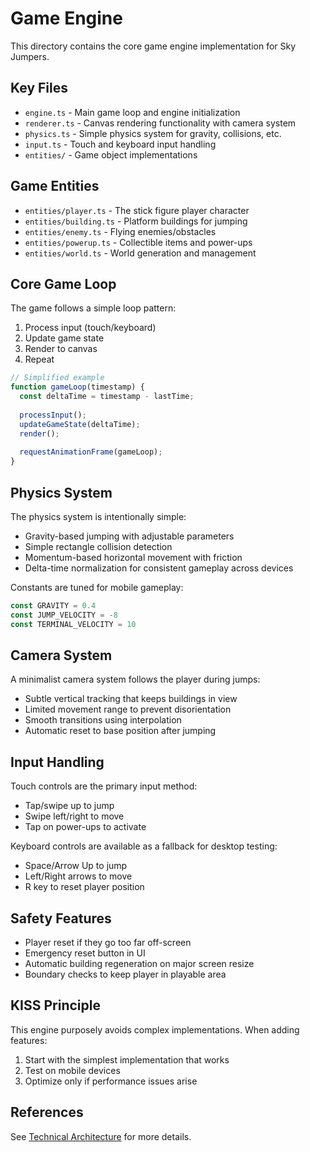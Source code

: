 # Game Engine

This directory contains the core game engine implementation for Sky Jumpers.

## Key Files

- `engine.ts` - Main game loop and engine initialization
- `renderer.ts` - Canvas rendering functionality with camera system
- `physics.ts` - Simple physics system for gravity, collisions, etc.
- `input.ts` - Touch and keyboard input handling
- `entities/` - Game object implementations

## Game Entities

- `entities/player.ts` - The stick figure player character
- `entities/building.ts` - Platform buildings for jumping
- `entities/enemy.ts` - Flying enemies/obstacles
- `entities/powerup.ts` - Collectible items and power-ups
- `entities/world.ts` - World generation and management

## Core Game Loop

The game follows a simple loop pattern:

1. Process input (touch/keyboard)
2. Update game state
3. Render to canvas
4. Repeat

```typescript
// Simplified example
function gameLoop(timestamp) {
  const deltaTime = timestamp - lastTime;
  
  processInput();
  updateGameState(deltaTime);
  render();
  
  requestAnimationFrame(gameLoop);
}
```

## Physics System

The physics system is intentionally simple:

- Gravity-based jumping with adjustable parameters
- Simple rectangle collision detection
- Momentum-based horizontal movement with friction
- Delta-time normalization for consistent gameplay across devices

Constants are tuned for mobile gameplay:
```typescript
const GRAVITY = 0.4
const JUMP_VELOCITY = -8
const TERMINAL_VELOCITY = 10
```

## Camera System

A minimalist camera system follows the player during jumps:

- Subtle vertical tracking that keeps buildings in view
- Limited movement range to prevent disorientation
- Smooth transitions using interpolation
- Automatic reset to base position after jumping

## Input Handling

Touch controls are the primary input method:

- Tap/swipe up to jump
- Swipe left/right to move
- Tap on power-ups to activate

Keyboard controls are available as a fallback for desktop testing:

- Space/Arrow Up to jump
- Left/Right arrows to move
- R key to reset player position

## Safety Features

- Player reset if they go too far off-screen
- Emergency reset button in UI
- Automatic building regeneration on major screen resize
- Boundary checks to keep player in playable area

## KISS Principle

This engine purposely avoids complex implementations. When adding features:

1. Start with the simplest implementation that works
2. Test on mobile devices
3. Optimize only if performance issues arise

## References

See [Technical Architecture](../../docs/sky_jumpers_technical_architecture.md) for more details. 